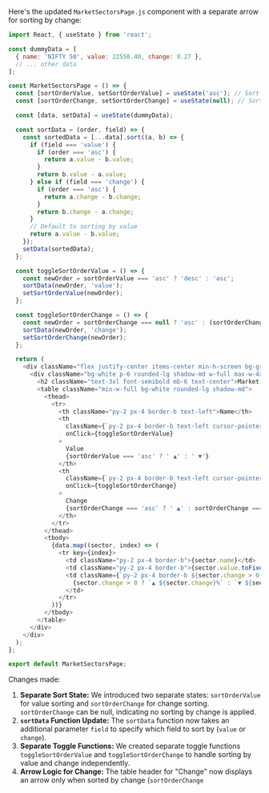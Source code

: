 Here's the updated `MarketSectorsPage.js` component with a separate arrow for sorting by change:

```javascript
import React, { useState } from 'react';

const dummyData = [
  { name: 'NIFTY 50', value: 22550.40, change: 0.27 },
  // ... other data
];

const MarketSectorsPage = () => {
  const [sortOrderValue, setSortOrderValue] = useState('asc'); // Sort order for value
  const [sortOrderChange, setSortOrderChange] = useState(null); // Sort order for change (null means not sorted by change)

  const [data, setData] = useState(dummyData);

  const sortData = (order, field) => {
    const sortedData = [...data].sort((a, b) => {
      if (field === 'value') {
        if (order === 'asc') {
          return a.value - b.value;
        }
        return b.value - a.value;
      } else if (field === 'change') {
        if (order === 'asc') {
          return a.change - b.change;
        }
        return b.change - a.change;
      }
      // Default to sorting by value
      return a.value - b.value;
    });
    setData(sortedData);
  };

  const toggleSortOrderValue = () => {
    const newOrder = sortOrderValue === 'asc' ? 'desc' : 'asc';
    sortData(newOrder, 'value');
    setSortOrderValue(newOrder);
  };

  const toggleSortOrderChange = () => {
    const newOrder = sortOrderChange === null ? 'asc' : (sortOrderChange === 'asc' ? 'desc' : null);
    sortData(newOrder, 'change');
    setSortOrderChange(newOrder);
  };

  return (
    <div className="flex justify-center items-center min-h-screen bg-gray-100 p-6">
      <div className="bg-white p-6 rounded-lg shadow-md w-full max-w-4xl">
        <h2 className="text-3xl font-semibold mb-6 text-center">Market Sectors</h2>
        <table className="min-w-full bg-white rounded-lg shadow-md">
          <thead>
            <tr>
              <th className="py-2 px-4 border-b text-left">Name</th>
              <th
                className={`py-2 px-4 border-b text-left cursor-pointer`}
                onClick={toggleSortOrderValue}
              >
                Value
                {sortOrderValue === 'asc' ? ' ▲' : ' ▼'}
              </th>
              <th
                className={`py-2 px-4 border-b text-left cursor-pointer`}
                onClick={toggleSortOrderChange}
              >
                Change
                {sortOrderChange === 'asc' ? ' ▲' : sortOrderChange === 'desc' ? ' ▼' : ''}
              </th>
            </tr>
          </thead>
          <tbody>
            {data.map((sector, index) => (
              <tr key={index}>
                <td className="py-2 px-4 border-b">{sector.name}</td>
                <td className="py-2 px-4 border-b">{sector.value.toFixed(2)}</td>
                <td className={`py-2 px-4 border-b ${sector.change > 0 ? 'text-green-500' : 'text-red-500'}`}>
                  {sector.change > 0 ? `▲ ${sector.change}%` : `▼ ${sector.change}%`}
                </td>
              </tr>
            ))}
          </tbody>
        </table>
      </div>
    </div>
  );
};

export default MarketSectorsPage;
```

Changes made:

1. **Separate Sort State:** We introduced two separate states: `sortOrderValue` for value sorting and `sortOrderChange` for change sorting. `sortOrderChange` can be null, indicating no sorting by change is applied.
2. **`sortData` Function Update:** The `sortData` function now takes an additional parameter `field` to specify which field to sort by (`value` or `change`).
3. **Separate Toggle Functions:** We created separate toggle functions `toggleSortOrderValue` and `toggleSortOrderChange` to handle sorting by value and change independently.
4. **Arrow Logic for Change:** The table header for "Change" now displays an arrow only when sorted by change (`sortOrderChange`